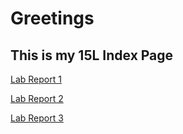 Greetings
===

This is my 15L Index Page
---

[Lab Report 1](/lab-report-1-week-2.md)

[Lab Report 2](/lab-report-2-week-4.md)

[Lab Report 3](/lab-report-3-week-6.md)


